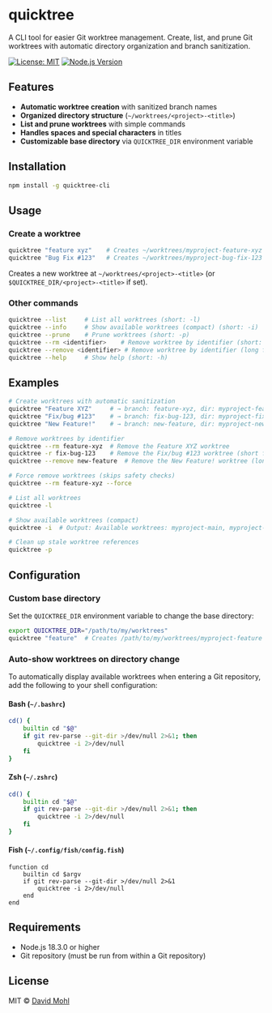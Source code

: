 # quicktree

A CLI tool for easier Git worktree management. Create, list, and prune Git worktrees with automatic directory organization and branch sanitization.

[![License: MIT](https://img.shields.io/badge/License-MIT-yellow.svg)](https://opensource.org/licenses/MIT)
[![Node.js Version](https://img.shields.io/badge/node-%3E%3D18.3.0-brightgreen)](https://nodejs.org/)

## Features

- **Automatic worktree creation** with sanitized branch names
- **Organized directory structure** (`~/worktrees/<project>-<title>`)
- **List and prune worktrees** with simple commands
- **Handles spaces and special characters** in titles
- **Customizable base directory** via `QUICKTREE_DIR` environment variable

## Installation

```bash
npm install -g quicktree-cli
```

## Usage

### Create a worktree

```bash
quicktree "feature xyz"    # Creates ~/worktrees/myproject-feature-xyz
quicktree "Bug Fix #123"   # Creates ~/worktrees/myproject-bug-fix-123
```

Creates a new worktree at `~/worktrees/<project>-<title>` (or `$QUICKTREE_DIR/<project>-<title>` if set).

### Other commands

```bash
quicktree --list     # List all worktrees (short: -l)
quicktree --info     # Show available worktrees (compact) (short: -i)
quicktree --prune    # Prune worktrees (short: -p)
quicktree --rm <identifier>    # Remove worktree by identifier (short: -r)
quicktree --remove <identifier> # Remove worktree by identifier (long form)
quicktree --help     # Show help (short: -h)
```

## Examples

```bash
# Create worktrees with automatic sanitization
quicktree "Feature XYZ"     # → branch: feature-xyz, dir: myproject-feature-xyz
quicktree "Fix/bug #123"    # → branch: fix-bug-123, dir: myproject-fix-bug-123
quicktree "New Feature!"    # → branch: new-feature, dir: myproject-new-feature

# Remove worktrees by identifier
quicktree --rm feature-xyz  # Remove the Feature XYZ worktree
quicktree -r fix-bug-123    # Remove the Fix/bug #123 worktree (short form)
quicktree --remove new-feature  # Remove the New Feature! worktree (long form)

# Force remove worktrees (skips safety checks)
quicktree --rm feature-xyz --force

# List all worktrees
quicktree -l

# Show available worktrees (compact)
quicktree -i  # Output: Available worktrees: myproject-main, myproject-feature-xyz, myproject-bug-fix

# Clean up stale worktree references
quicktree -p
```

## Configuration

### Custom base directory

Set the `QUICKTREE_DIR` environment variable to change the base directory:

```bash
export QUICKTREE_DIR="/path/to/my/worktrees"
quicktree "feature"  # Creates /path/to/my/worktrees/myproject-feature
```

### Auto-show worktrees on directory change

To automatically display available worktrees when entering a Git repository, add the following to your shell configuration:

#### Bash (`~/.bashrc`)

```bash
cd() {
    builtin cd "$@"
    if git rev-parse --git-dir >/dev/null 2>&1; then
        quicktree -i 2>/dev/null
    fi
}
```

#### Zsh (`~/.zshrc`)

```zsh
cd() {
    builtin cd "$@"
    if git rev-parse --git-dir >/dev/null 2>&1; then
        quicktree -i 2>/dev/null
    fi
}
```

#### Fish (`~/.config/fish/config.fish`)

```fish
function cd
    builtin cd $argv
    if git rev-parse --git-dir >/dev/null 2>&1
        quicktree -i 2>/dev/null
    end
end
```

## Requirements

- Node.js 18.3.0 or higher
- Git repository (must be run from within a Git repository)

## License

MIT © [David Mohl](https://github.com/dvcrn)
